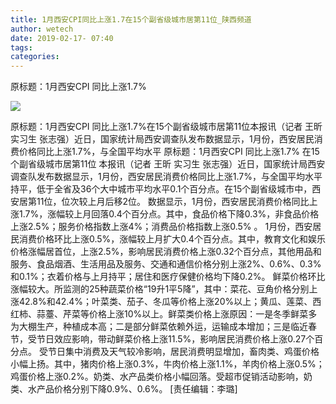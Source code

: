 ```yaml
---
title: 1月西安CPI同比上涨1.7在15个副省级城市居第11位_陕西频道
author: wetech
date: 2019-02-17- 07:40
tags: 
categories: 
---
```

原标题：1月西安CPI 同比上涨1.7%
<!-- more -->
                
<img align="center" border="0" src="http://p2.ifengimg.com/a/2016/0810/204c433878d5cf9size1_w16_h16.png" />
                
            
原标题：1月西安CPI 同比上涨1.7%在15个副省级城市居第11位本报讯（记者 王昕 实习生 张志强）近日，国家统计局西安调查队发布数据显示，1月份，西安居民消费价格同比上涨1.7%，与全国平均水平
原标题：1月西安CPI 同比上涨1.7%
在15个副省级城市居第11位
本报讯（记者 王昕 实习生 张志强）近日，国家统计局西安调查队发布数据显示，1月份，西安居民消费价格同比上涨1.7%，与全国平均水平持平，低于全省及36个大中城市平均水平0.1个百分点。在15个副省级城市中，西安居第11位，位次较上月后移2位。
数据显示，1月份，西安居民消费价格同比上涨1.7%，涨幅较上月回落0.4个百分点。其中，食品价格下降0.3%，非食品价格上涨2.5%；服务价格指数上涨4%；消费品价格指数上涨0.5% 。
1月份，西安居民消费价格环比上涨0.5%，涨幅较上月扩大0.4个百分点。其中，教育文化和娱乐价格涨幅居首位，上涨2.5%，影响居民消费价格上涨0.32个百分点，其他用品和服务、食品烟酒、生活用品及服务、交通和通信价格分别上涨2%、0.6%、0.3%和0.1%；衣着价格与上月持平；居住和医疗保健价格均下降0.2%。
鲜菜价格环比涨幅较大。所监测的25种蔬菜价格“19升1平5降”，其中：菜花、豆角价格分别上涨42.8%和42.4%；叶菜类、茄子、冬瓜等价格上涨20%以上；黄瓜、莲菜、西红柿、蒜薹、芹菜等价格上涨10%以上。鲜菜类价格上涨原因：一是冬季鲜菜多为大棚生产，种植成本高；二是部分鲜菜依赖外运，运输成本增加；三是临近春节，受节日效应影响，带动鲜菜价格上涨11.5%，影响居民消费价格上涨0.27个百分点。
受节日集中消费及天气较冷影响，居民消费明显增加，畜肉类、鸡蛋价格小幅上扬。其中，猪肉价格上涨0.3%，牛肉价格上涨1.1%，羊肉价格上涨0.5%；鸡蛋价格上涨0.2%。奶类、水产品类价格小幅回落。受超市促销活动影响，奶类、水产品价格分别下降0.9%、0.6%。
[责任编辑：李璐]
            
